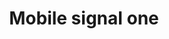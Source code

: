 ---
title: Mobile signal one
tags: ["mobile", "signal", "one", "cellular", "network", "connection", "strength"]
icon: mobile-signal-one
svg: '<svg xmlns="http://www.w3.org/2000/svg" width="24" height="24" fill="none" viewBox="0 0 24 24" stroke-width="1.5" stroke-linecap="round" stroke-linejoin="round" stroke="currentColor"><path d="M3 21v-1"/></svg>'
---